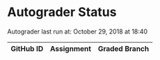 # Autograder Status
Autograder last run at: October 29, 2018 at 18:40

| GitHub ID | Assignment | Graded Branch |
|-----------|------------|---------------|

